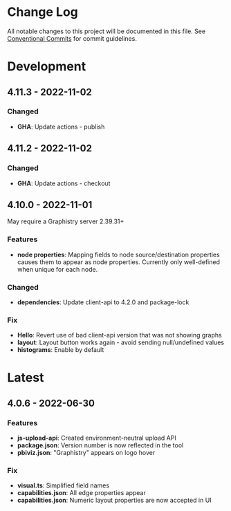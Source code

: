 # Change Log

All notable changes to this project will be documented in this file.
See [Conventional Commits](https://conventionalcommits.org) for commit guidelines.

# Development

## 4.11.3 - 2022-11-02

### Changed

- **GHA**: Update actions - publish

## 4.11.2 - 2022-11-02

### Changed

- **GHA**: Update actions - checkout

## 4.10.0 - 2022-11-01

May require a Graphistry server 2.39.31+

### Features

- **node properties**: Mapping fields to node source/destination properties causes them to appear as node properties. Currently only well-defined when unique for each node.

### Changed

- **dependencies**: Update client-api to 4.2.0 and package-lock

### Fix

- **Hello**: Revert use of bad client-api version that was not showing graphs
- **layout**: Layout button works again - avoid sending null/undefined values
- **histograms**: Enable by default

# Latest

## 4.0.6 - 2022-06-30

### Features

- **js-upload-api**: Created environment-neutral upload API
- **package.json**: Version number is now reflected in the tool
- **pbiviz.json**: "Graphistry" appears on logo hover


### Fix

- **visual.ts**: Simplified field names
- **capabilities.json**: All edge properties appear
- **capabilities.json**: Numeric layout properties are now accepted in UI


